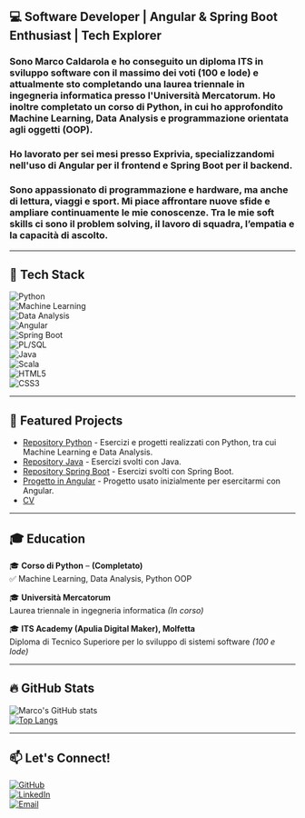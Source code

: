 ## 💻 Software Developer | Angular & Spring Boot Enthusiast | Tech Explorer  

### Sono Marco Caldarola e ho conseguito un diploma ITS in sviluppo software con il massimo dei voti (100 e lode) e attualmente sto completando una laurea triennale in ingegneria informatica presso l'Università Mercatorum. Ho inoltre completato un corso di Python, in cui ho approfondito Machine Learning, Data Analysis e programmazione orientata agli oggetti (OOP). 
### Ho lavorato per sei mesi presso Exprivia, specializzandomi nell'uso di Angular per il frontend e Spring Boot per il backend.  
### Sono appassionato di programmazione e hardware, ma anche di lettura, viaggi e sport. Mi piace affrontare nuove sfide e ampliare continuamente le mie conoscenze. Tra le mie soft skills ci sono il problem solving, il lavoro di squadra, l’empatia e la capacità di ascolto.  

---

## 🚀 Tech Stack  
![Python](https://img.shields.io/badge/Python-3776AB?style=for-the-badge&logo=python&logoColor=white)  
![Machine Learning](https://img.shields.io/badge/Machine%20Learning-FF6F00?style=for-the-badge&logo=tensorflow&logoColor=white)  
![Data Analysis](https://img.shields.io/badge/Data%20Analysis-1E88E5?style=for-the-badge&logo=pandas&logoColor=white)  
![Angular](https://img.shields.io/badge/Angular-DD0031?style=for-the-badge&logo=angular&logoColor=white)  
![Spring Boot](https://img.shields.io/badge/Spring%20Boot-6DB33F?style=for-the-badge&logo=springboot&logoColor=white)  
![PL/SQL](https://img.shields.io/badge/PL/SQL-003B57?style=for-the-badge&logo=oracle&logoColor=white)  
![Java](https://img.shields.io/badge/Java-ED8B00?style=for-the-badge&logo=java&logoColor=white)  
![Scala](https://img.shields.io/badge/Scala-DC322F?style=for-the-badge&logo=scala&logoColor=white)  
![HTML5](https://img.shields.io/badge/HTML5-E34F26?style=for-the-badge&logo=html5&logoColor=white)  
![CSS3](https://img.shields.io/badge/CSS3-1572B6?style=for-the-badge&logo=css3&logoColor=white)  

---

## 📌 Featured Projects  

- [Repository Python](https://github.com/MarCalll/Deposito_MarcoCaldarola) - Esercizi e progetti realizzati con Python, tra cui Machine Learning e Data Analysis.  
- [Repository Java](https://github.com/MarCalll/Caldarola-Marco) - Esercizi svolti con Java.  
- [Repository Spring Boot](https://github.com/MarCalll/MarcoCaldarolaEE) - Esercizi svolti con Spring Boot.  
- [Progetto in Angular](https://github.com/MarCalll/NuovoFrontEnd) - Progetto usato inizialmente per esercitarmi con Angular.  
- [CV](https://github.com/MarCalll/MarCalll/blob/99f2c5ae702b58a9de935b4ae482307d3c0a150d/CANVA%20MARCO%20CALDAROLA%2030-10.pdf)  

---

## 🎓 Education  

🎓 **Corso di Python** – **(Completato)**  
✅ Machine Learning, Data Analysis, Python OOP  

🎓 **Università Mercatorum**  
Laurea triennale in ingegneria informatica *(In corso)*  

🎓 **ITS Academy (Apulia Digital Maker), Molfetta**  
Diploma di Tecnico Superiore per lo sviluppo di sistemi software *(100 e lode)*  

---

## 🔥 GitHub Stats  

![Marco's GitHub stats](https://github-readme-stats.vercel.app/api?username=MarCalll&show_icons=true&theme=tokyonight)  
[![Top Langs](https://github-readme-stats.vercel.app/api/top-langs/?username=MarCalll&layout=compact&theme=tokyonight)](https://github.com/anuraghazra/github-readme-stats)  

---

## 📫 Let's Connect!  

[![GitHub](https://img.shields.io/badge/GitHub-181717?style=for-the-badge&logo=github&logoColor=white)](https://github.com/MarCalll)  
[![LinkedIn](https://img.shields.io/badge/LinkedIn-0077B5?style=for-the-badge&logo=linkedin&logoColor=white)](https://www.linkedin.com/in/marco-caldarola)  
[![Email](https://img.shields.io/badge/Email-D14836?style=for-the-badge&logo=gmail&logoColor=white)](mailto:mcaldarola0808@gmail.com)  
